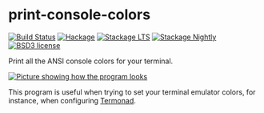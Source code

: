 # print-console-colors

[![Build Status](https://secure.travis-ci.org/cdepillabout/print-console-colors.svg)](http://travis-ci.org/cdepillabout/print-console-colors)
[![Hackage](https://img.shields.io/hackage/v/print-console-colors.svg)](https://hackage.haskell.org/package/print-console-colors)
[![Stackage LTS](http://stackage.org/package/print-console-colors/badge/lts)](http://stackage.org/lts/package/print-console-colors)
[![Stackage Nightly](http://stackage.org/package/print-console-colors/badge/nightly)](http://stackage.org/nightly/package/print-console-colors)
[![BSD3 license](https://img.shields.io/badge/license-BSD3-blue.svg)](./LICENSE)

Print all the ANSI console colors for your terminal.

[![Picture showing how the program looks](./imgs/example.png)](./imgs/example.png)

This program is useful when trying to set your terminal emulator colors, for
instance, when configuring [Termonad](https://github.com/cdepillabout/termonad).
